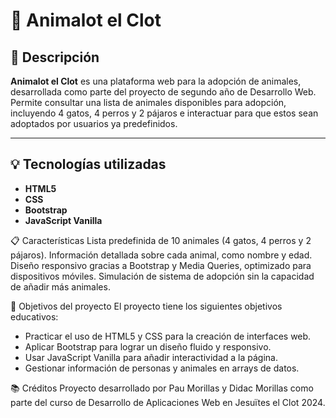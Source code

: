 # 🐾 Animalot el Clot

## 🚀 Descripción

**Animalot el Clot** es una plataforma web para la adopción de animales, desarrollada como parte del proyecto de segundo año de Desarrollo Web. Permite consultar una lista de animales disponibles para adopción, incluyendo 4 gatos, 4 perros y 2 pájaros e interactuar para que estos sean adoptados por usuarios ya predefinidos.

---

## 💡 Tecnologías utilizadas

- **HTML5**
- **CSS**
- **Bootstrap**
- **JavaScript Vanilla**

📋 Características
Lista predefinida de 10 animales (4 gatos, 4 perros y 2 pájaros).
Información detallada sobre cada animal, como nombre y edad.
Diseño responsivo gracias a Bootstrap y Media Queries, optimizado para dispositivos móviles.
Simulación de sistema de adopción sin la capacidad de añadir más animales.

🎯 Objetivos del proyecto
El proyecto tiene los siguientes objetivos educativos:

- Practicar el uso de HTML5 y CSS para la creación de interfaces web.
- Aplicar Bootstrap para lograr un diseño fluido y responsivo.
- Usar JavaScript Vanilla para añadir interactividad a la página.
- Gestionar información de personas y animales en arrays de datos.

📚 Créditos
Proyecto desarrollado por Pau Morillas y Didac Morillas como parte del curso de Desarrollo de Aplicaciones Web en Jesuïtes el Clot 2024.